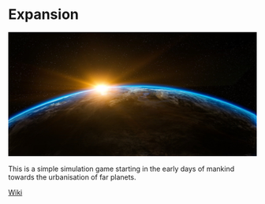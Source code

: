 # Expansion

![Earth Banner](assets/banner.jpg)

This is a simple simulation game starting in the early days of mankind towards the urbanisation of far planets.

[Wiki](https://github.com/jfuerlinger/expansion/wiki)

